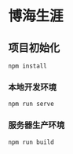 # 博海生涯

## 项目初始化
```
npm install
```

### 本地开发环境
```
npm run serve
```

### 服务器生产环境
```
npm run build
```

